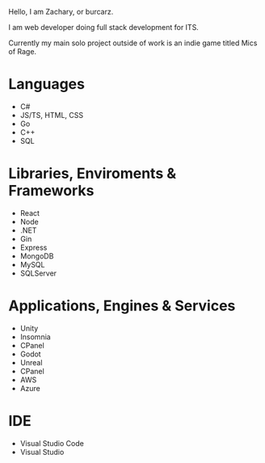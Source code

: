 Hello, I am Zachary, or burcarz.

I am web developer doing full stack development for ITS.

Currently my main solo project outside of work is an indie game titled Mics of Rage.

# Languages
- C#
- JS/TS, HTML, CSS
- Go
- C++
- SQL

# Libraries, Enviroments & Frameworks
- React
- Node
- .NET
- Gin
- Express
- MongoDB
- MySQL
- SQLServer

# Applications, Engines & Services
- Unity
- Insomnia
- CPanel
- Godot
- Unreal
- CPanel
- AWS
- Azure

# IDE
- Visual Studio Code
- Visual Studio

